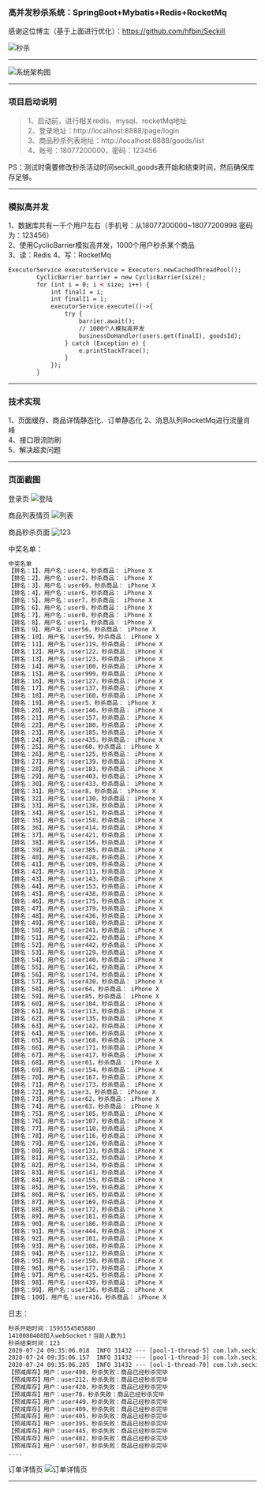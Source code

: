 ### 高并发秒杀系统：SpringBoot+Mybatis+Redis+RocketMq 

感谢这位博主（基于上面进行优化）：https://github.com/hfbin/Seckill   

![秒杀](https://upload-images.jianshu.io/upload_images/13864900-625d2ae682866ae5.jpg)

---
![系统架构图](https://upload-images.jianshu.io/upload_images/13864900-366352040a8b7d43.png)

---
### 项目启动说明
> 1、启动前，进行相关redis、mysql、rocketMq地址   
2、登录地址：http://localhost:8888/page/login      
3、商品秒杀列表地址：http://localhost:8888/goods/list   
4、账号：18077200000，密码：123456     

PS：测试时需要修改秒杀活动时间seckill_goods表开始和结束时间，然后确保库存足够。  
   

---
### 模拟高并发
1、数据库共有一千个用户左右（手机号：从18077200000~18077200998 密码为：123456）    
2、使用CyclicBarrier模拟高并发，1000个用户秒杀某个商品  
3、读：Redis
4、写：RocketMq

```html
ExecutorService executorService = Executors.newCachedThreadPool();
        CyclicBarrier barrier = new CyclicBarrier(size);
        for (int i = 0; i < size; i++) {
            int finalI = i;
            int finalI1 = i;
            executorService.execute(()->{
                try {
                    barrier.await();
                    // 1000个人模拟高并发
                    businessDoHandler(users.get(finalI), goodsId);
                } catch (Exception e) {
                    e.printStackTrace();
                }
            });
        }
```

---
### 技术实现
1、页面缓存、商品详情静态化、订单静态化 
2、消息队列RocketMq进行流量肖峰     
4、接口限流防刷   
5、解决超卖问题   

---
### 页面截图
登录页
![登陆](https://upload-images.jianshu.io/upload_images/13864900-5bdb1820affb779c.png)

商品列表情页
![列表](https://upload-images.jianshu.io/upload_images/13864900-cdb86de6e2ef9dcd.png)

商品秒杀页面
![123](https://upload-images.jianshu.io/upload_images/13864900-dde49598d04e637d.png)


中奖名单：
```html
中奖名单
【排名：1】，用户名：user4，秒杀商品： iPhone X
【排名：2】，用户名：user2，秒杀商品： iPhone X
【排名：3】，用户名：user69，秒杀商品： iPhone X
【排名：4】，用户名：user6，秒杀商品： iPhone X
【排名：5】，用户名：user7，秒杀商品： iPhone X
【排名：6】，用户名：user9，秒杀商品： iPhone X
【排名：7】，用户名：user0，秒杀商品： iPhone X
【排名：8】，用户名：user1，秒杀商品： iPhone X
【排名：9】，用户名：user56，秒杀商品： iPhone X
【排名：10】，用户名：user59，秒杀商品： iPhone X
【排名：11】，用户名：user119，秒杀商品： iPhone X
【排名：12】，用户名：user122，秒杀商品： iPhone X
【排名：13】，用户名：user123，秒杀商品： iPhone X
【排名：14】，用户名：user100，秒杀商品： iPhone X
【排名：15】，用户名：user999，秒杀商品： iPhone X
【排名：16】，用户名：user127，秒杀商品： iPhone X
【排名：17】，用户名：user137，秒杀商品： iPhone X
【排名：18】，用户名：user160，秒杀商品： iPhone X
【排名：19】，用户名：user5，秒杀商品： iPhone X
【排名：20】，用户名：user146，秒杀商品： iPhone X
【排名：21】，用户名：user157，秒杀商品： iPhone X
【排名：22】，用户名：user180，秒杀商品： iPhone X
【排名：23】，用户名：user185，秒杀商品： iPhone X
【排名：24】，用户名：user435，秒杀商品： iPhone X
【排名：25】，用户名：user60，秒杀商品： iPhone X
【排名：26】，用户名：user125，秒杀商品： iPhone X
【排名：27】，用户名：user139，秒杀商品： iPhone X
【排名：28】，用户名：user183，秒杀商品： iPhone X
【排名：29】，用户名：user403，秒杀商品： iPhone X
【排名：30】，用户名：user433，秒杀商品： iPhone X
【排名：31】，用户名：user8，秒杀商品： iPhone X
【排名：32】，用户名：user130，秒杀商品： iPhone X
【排名：33】，用户名：user138，秒杀商品： iPhone X
【排名：34】，用户名：user151，秒杀商品： iPhone X
【排名：35】，用户名：user158，秒杀商品： iPhone X
【排名：36】，用户名：user414，秒杀商品： iPhone X
【排名：37】，用户名：user421，秒杀商品： iPhone X
【排名：38】，用户名：user156，秒杀商品： iPhone X
【排名：39】，用户名：user385，秒杀商品： iPhone X
【排名：40】，用户名：user428，秒杀商品： iPhone X
【排名：41】，用户名：user109，秒杀商品： iPhone X
【排名：42】，用户名：user111，秒杀商品： iPhone X
【排名：43】，用户名：user143，秒杀商品： iPhone X
【排名：44】，用户名：user153，秒杀商品： iPhone X
【排名：45】，用户名：user438，秒杀商品： iPhone X
【排名：46】，用户名：user175，秒杀商品： iPhone X
【排名：47】，用户名：user379，秒杀商品： iPhone X
【排名：48】，用户名：user436，秒杀商品： iPhone X
【排名：49】，用户名：user188，秒杀商品： iPhone X
【排名：50】，用户名：user241，秒杀商品： iPhone X
【排名：51】，用户名：user422，秒杀商品： iPhone X
【排名：52】，用户名：user442，秒杀商品： iPhone X
【排名：53】，用户名：user129，秒杀商品： iPhone X
【排名：54】，用户名：user140，秒杀商品： iPhone X
【排名：55】，用户名：user162，秒杀商品： iPhone X
【排名：56】，用户名：user174，秒杀商品： iPhone X
【排名：57】，用户名：user430，秒杀商品： iPhone X
【排名：58】，用户名：user64，秒杀商品： iPhone X
【排名：59】，用户名：user85，秒杀商品： iPhone X
【排名：60】，用户名：user104，秒杀商品： iPhone X
【排名：61】，用户名：user113，秒杀商品： iPhone X
【排名：62】，用户名：user135，秒杀商品： iPhone X
【排名：63】，用户名：user142，秒杀商品： iPhone X
【排名：64】，用户名：user166，秒杀商品： iPhone X
【排名：65】，用户名：user168，秒杀商品： iPhone X
【排名：66】，用户名：user171，秒杀商品： iPhone X
【排名：67】，用户名：user417，秒杀商品： iPhone X
【排名：68】，用户名：user61，秒杀商品： iPhone X
【排名：69】，用户名：user154，秒杀商品： iPhone X
【排名：70】，用户名：user167，秒杀商品： iPhone X
【排名：71】，用户名：user173，秒杀商品： iPhone X
【排名：72】，用户名：user3，秒杀商品： iPhone X
【排名：73】，用户名：user62，秒杀商品： iPhone X
【排名：74】，用户名：user63，秒杀商品： iPhone X
【排名：75】，用户名：user105，秒杀商品： iPhone X
【排名：76】，用户名：user107，秒杀商品： iPhone X
【排名：77】，用户名：user110，秒杀商品： iPhone X
【排名：78】，用户名：user116，秒杀商品： iPhone X
【排名：79】，用户名：user126，秒杀商品： iPhone X
【排名：80】，用户名：user131，秒杀商品： iPhone X
【排名：81】，用户名：user132，秒杀商品： iPhone X
【排名：82】，用户名：user134，秒杀商品： iPhone X
【排名：83】，用户名：user141，秒杀商品： iPhone X
【排名：84】，用户名：user155，秒杀商品： iPhone X
【排名：85】，用户名：user159，秒杀商品： iPhone X
【排名：86】，用户名：user165，秒杀商品： iPhone X
【排名：87】，用户名：user169，秒杀商品： iPhone X
【排名：88】，用户名：user172，秒杀商品： iPhone X
【排名：89】，用户名：user181，秒杀商品： iPhone X
【排名：90】，用户名：user186，秒杀商品： iPhone X
【排名：91】，用户名：user444，秒杀商品： iPhone X
【排名：92】，用户名：user101，秒杀商品： iPhone X
【排名：93】，用户名：user108，秒杀商品： iPhone X
【排名：94】，用户名：user112，秒杀商品： iPhone X
【排名：95】，用户名：user150，秒杀商品： iPhone X
【排名：96】，用户名：user177，秒杀商品： iPhone X
【排名：97】，用户名：user425，秒杀商品： iPhone X
【排名：98】，用户名：user439，秒杀商品： iPhone X
【排名：99】，用户名：user136，秒杀商品： iPhone X
【排名：100】，用户名：user416，秒杀商品： iPhone X
```

日志：
```html
秒杀开始时间：1595554505880
1410080408加入webSocket！当前人数为1
秒杀结束时间：123
2020-07-24 09:35:06.018  INFO 31432 --- [pool-1-thread-5] com.lxh.seckill.mq.MQSender              : send message:{"goodsId":1,"time":1595554506013,"user":{"head":"","id":1410080412,"lastLoginDate":1531880980000,"loginCount":1,"password":"ae2fe40a6242ef07a35a30da2232e10a","phone":"18077200004","registerDate":1531880980000,"salt":"9d5b364d","userName":"user4"}}
2020-07-24 09:35:06.157  INFO 31432 --- [pool-1-thread-3] com.lxh.seckill.mq.MQSender              : send message:{"goodsId":1,"time":1595554506157,"user":{"head":"","id":1410080410,"lastLoginDate":1531880980000,"loginCount":1,"password":"ae2fe40a6242ef07a35a30da2232e10a","phone":"18077200002","registerDate":1531880980000,"salt":"9d5b364d","userName":"user2"}}
2020-07-24 09:35:06.205  INFO 31432 --- [ool-1-thread-70] com.lxh.seckill.mq.MQSender              : send message:{"goodsId":1,"time":1595554506205,"user":{"head":"","id":1410080477,"lastLoginDate":1531880980000,"loginCount":1,"password":"ae2fe40a6242ef07a35a30da2232e10a","phone":"18077200069","registerDate":1531880980000,"salt":"9d5b364d","userName":"user69"}}
【预减库存】用户：user490，秒杀失败：商品已经秒杀完毕
【预减库存】用户：user212，秒杀失败：商品已经秒杀完毕
【预减库存】用户：user420，秒杀失败：商品已经秒杀完毕
【预减库存】用户：user78，秒杀失败：商品已经秒杀完毕
【预减库存】用户：user449，秒杀失败：商品已经秒杀完毕
【预减库存】用户：user409，秒杀失败：商品已经秒杀完毕
【预减库存】用户：user405，秒杀失败：商品已经秒杀完毕
【预减库存】用户：user395，秒杀失败：商品已经秒杀完毕
【预减库存】用户：user445，秒杀失败：商品已经秒杀完毕
【预减库存】用户：user402，秒杀失败：商品已经秒杀完毕
【预减库存】用户：user507，秒杀失败：商品已经秒杀完毕
....
```

订单详情页
![订单详情页](https://upload-images.jianshu.io/upload_images/13864900-703c5e0ad3f04ec4.png)

---
